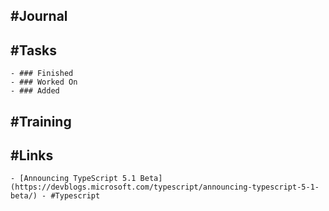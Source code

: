 ## #Journal
## #Tasks
	- ### Finished
	- ### Worked On
	- ### Added
## #Training
## #Links
	- [Announcing TypeScript 5.1 Beta](https://devblogs.microsoft.com/typescript/announcing-typescript-5-1-beta/) - #Typescript